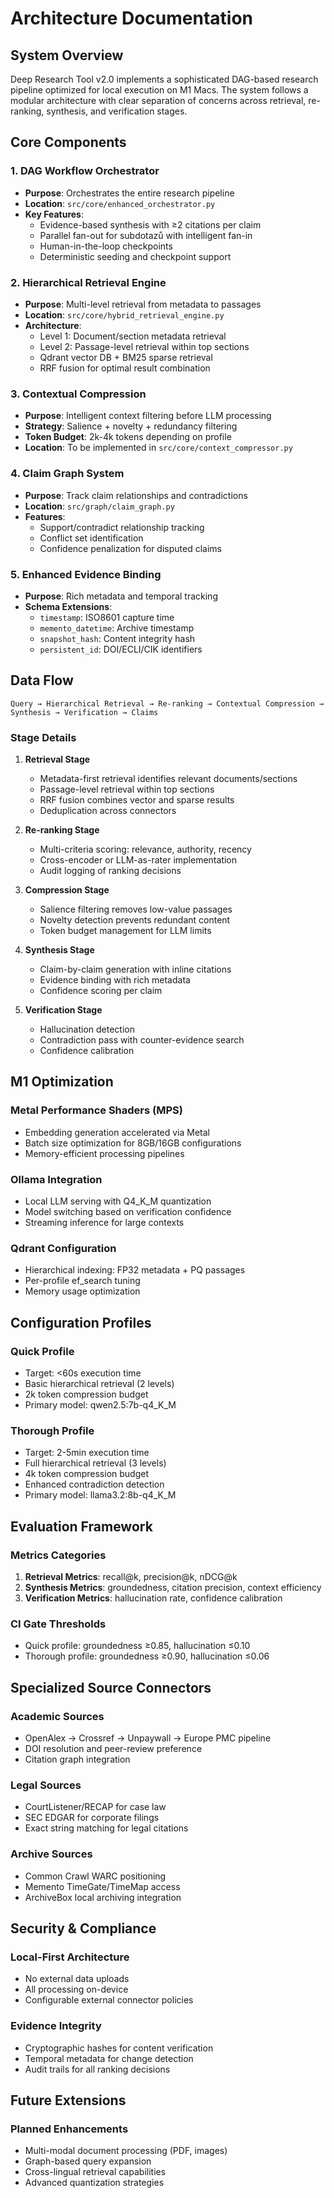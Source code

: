 # Architecture Documentation

## System Overview

Deep Research Tool v2.0 implements a sophisticated DAG-based research pipeline optimized for local execution on M1 Macs. The system follows a modular architecture with clear separation of concerns across retrieval, re-ranking, synthesis, and verification stages.

## Core Components

### 1. DAG Workflow Orchestrator
- **Purpose**: Orchestrates the entire research pipeline
- **Location**: `src/core/enhanced_orchestrator.py`
- **Key Features**:
  - Evidence-based synthesis with ≥2 citations per claim
  - Parallel fan-out for subdotazů with intelligent fan-in
  - Human-in-the-loop checkpoints
  - Deterministic seeding and checkpoint support

### 2. Hierarchical Retrieval Engine
- **Purpose**: Multi-level retrieval from metadata to passages
- **Location**: `src/core/hybrid_retrieval_engine.py`
- **Architecture**:
  - Level 1: Document/section metadata retrieval
  - Level 2: Passage-level retrieval within top sections
  - Qdrant vector DB + BM25 sparse retrieval
  - RRF fusion for optimal result combination

### 3. Contextual Compression
- **Purpose**: Intelligent context filtering before LLM processing
- **Strategy**: Salience + novelty + redundancy filtering
- **Token Budget**: 2k-4k tokens depending on profile
- **Location**: To be implemented in `src/core/context_compressor.py`

### 4. Claim Graph System
- **Purpose**: Track claim relationships and contradictions
- **Location**: `src/graph/claim_graph.py`
- **Features**:
  - Support/contradict relationship tracking
  - Conflict set identification
  - Confidence penalization for disputed claims

### 5. Enhanced Evidence Binding
- **Purpose**: Rich metadata and temporal tracking
- **Schema Extensions**:
  - `timestamp`: ISO8601 capture time
  - `memento_datetime`: Archive timestamp
  - `snapshot_hash`: Content integrity hash
  - `persistent_id`: DOI/ECLI/CIK identifiers

## Data Flow

```
Query → Hierarchical Retrieval → Re-ranking → Contextual Compression → Synthesis → Verification → Claims
```

### Stage Details

1. **Retrieval Stage**
   - Metadata-first retrieval identifies relevant documents/sections
   - Passage-level retrieval within top sections
   - RRF fusion combines vector and sparse results
   - Deduplication across connectors

2. **Re-ranking Stage**
   - Multi-criteria scoring: relevance, authority, recency
   - Cross-encoder or LLM-as-rater implementation
   - Audit logging of ranking decisions

3. **Compression Stage**
   - Salience filtering removes low-value passages
   - Novelty detection prevents redundant content
   - Token budget management for LLM limits

4. **Synthesis Stage**
   - Claim-by-claim generation with inline citations
   - Evidence binding with rich metadata
   - Confidence scoring per claim

5. **Verification Stage**
   - Hallucination detection
   - Contradiction pass with counter-evidence search
   - Confidence calibration

## M1 Optimization

### Metal Performance Shaders (MPS)
- Embedding generation accelerated via Metal
- Batch size optimization for 8GB/16GB configurations
- Memory-efficient processing pipelines

### Ollama Integration
- Local LLM serving with Q4_K_M quantization
- Model switching based on verification confidence
- Streaming inference for large contexts

### Qdrant Configuration
- Hierarchical indexing: FP32 metadata + PQ passages
- Per-profile ef_search tuning
- Memory usage optimization

## Configuration Profiles

### Quick Profile
- Target: <60s execution time
- Basic hierarchical retrieval (2 levels)
- 2k token compression budget
- Primary model: qwen2.5:7b-q4_K_M

### Thorough Profile
- Target: 2-5min execution time
- Full hierarchical retrieval (3 levels)
- 4k token compression budget
- Enhanced contradiction detection
- Primary model: llama3.2:8b-q4_K_M

## Evaluation Framework

### Metrics Categories
1. **Retrieval Metrics**: recall@k, precision@k, nDCG@k
2. **Synthesis Metrics**: groundedness, citation precision, context efficiency
3. **Verification Metrics**: hallucination rate, confidence calibration

### CI Gate Thresholds
- Quick profile: groundedness ≥0.85, hallucination ≤0.10
- Thorough profile: groundedness ≥0.90, hallucination ≤0.06

## Specialized Source Connectors

### Academic Sources
- OpenAlex → Crossref → Unpaywall → Europe PMC pipeline
- DOI resolution and peer-review preference
- Citation graph integration

### Legal Sources
- CourtListener/RECAP for case law
- SEC EDGAR for corporate filings
- Exact string matching for legal citations

### Archive Sources
- Common Crawl WARC positioning
- Memento TimeGate/TimeMap access
- ArchiveBox local archiving integration

## Security & Compliance

### Local-First Architecture
- No external data uploads
- All processing on-device
- Configurable external connector policies

### Evidence Integrity
- Cryptographic hashes for content verification
- Temporal metadata for change detection
- Audit trails for all ranking decisions

## Future Extensions

### Planned Enhancements
- Multi-modal document processing (PDF, images)
- Graph-based query expansion
- Cross-lingual retrieval capabilities
- Advanced quantization strategies
